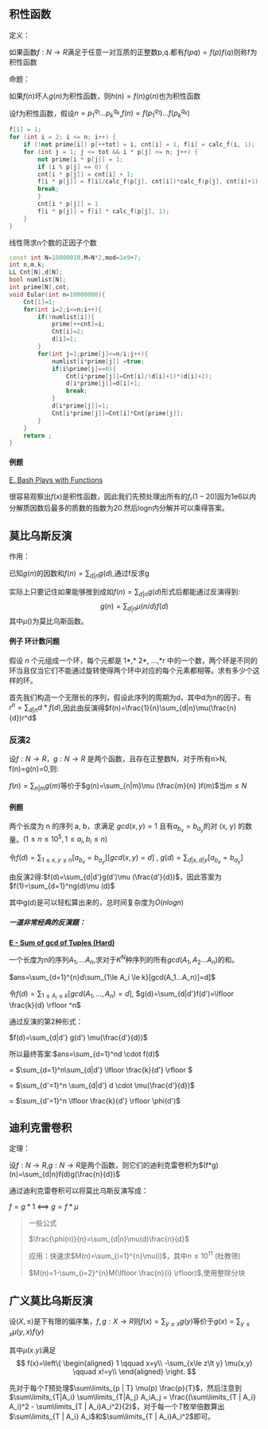 ## 积性函数

定义：

如果函数$f:N \to R$满足于任意一对互质的正整数p,q.都有$f(pq)=f(p)f(q)$则称f为积性函数

命题：

如果$f(n)$坏人$g(n)$为积性函数，则$h(n)=f(n)g(n)$也为积性函数

设f为积性函数，假设$n=p_1^{q_1}...p_k^{q_k}$,$f(n)=f(p_1^{q_1})...f(p_k^{q_k})$

```cpp
f[1] = 1;
for (int i = 2; i <= n; i++) {
	if (!not prime[i]) p[++tot] = i, cnt[i] = 1, f[i] = calc_f(i, 1);
	for (int j = 1; j <= tot && i * p[j] <= n; j++) {
		not prime[i * p[j]] = 1;
        if (i % p[j] == 0) {
        cnt[i * p[j]] = cnt[i] + 1;
        f[i * p[j]] = f[i]/calc_f(p[j], cnt[i])*calc_f(p[j], cnt[i]+1);
        break;
        }
        cnt[i * p[j]] = 1
        f[i * p[j]] = f[i] * calc_f(p[j], 1);
	} 
}
```

线性筛求n个数的正因子个数

```cpp
const int N=10000010,M=N*2,mod=1e9+7;
int n,m,k;
LL Cnt[N],d[N];
bool numlist[N];
int prime[N],cnt;
void Eular(int n=10000000){
    Cnt[1]=1;
    for(int i=2;i<=n;i++){
        if(!numlist[i]){
            prime[++cnt]=i;
            Cnt[i]=2;
            d[i]=1;
        }
        for(int j=1;prime[j]<=n/i;j++){
            numlist[i*prime[j]] =true;
            if(i%prime[j]==0){
                Cnt[i*prime[j]]=Cnt[i]/(d[i]+1)*(d[i]+2);
                d[i*prime[j]]=d[i]+1;
                break;
            }
            d[i*prime[j]]=1;
            Cnt[i*prime[j]]=Cnt[i]*Cnt[prime[j]];
        }
    }
    return ;
}
```

#### 例题

[E. Bash Plays with Functions](https://codeforces.com/contest/757/problem/E)

很容易观察出$f(x)$是积性函数，因此我们先预处理出所有的$f_r(1-20)$因为1e6以内分解质因数后最多的质数的指数为20.然后logn内分解并可以乘得答案。



## 莫比乌斯反演

作用：

已知$g(n)$的因数和$f(n)=\sum_{d|n}g(d)$,通过f反求g

实际上只要记住如果能够推到成如$f(n)=\sum_{d|n}g(d)$形式后都能通过反演得到:
$$
g(n)=\sum_{d|n} \mu (n/d)f(d)
$$
其中$\mu()$为莫比乌斯函数。

#### 例子 环计数问题

假设 *n* 个元组成一个环，每个元都是 1*,* 2*, ...,**r* 中的一个数，两个环是不同的环当且仅当它们不能通过旋转使得两个环中对应的每个元素都相等。求有多少个这样的环。

首先我们构造一个无限长的序列，假设此序列的周期为d，其中d为n的因子。有$r^n=\sum_{d|n}d*f(d)$,因此由反演得$f(n)=\frac{1}{n}\sum_{d|n}\mu(\frac{n}{d})r^d$



### 反演2

设$f:N \to R$，$g:N \to R$ 是两个函数，且存在正整数N，对于所有n>N, f(n)=g(n)=0,则:

$f(n)=\sum_{n|m}g(m)$等价于$g(n)=\sum_{n|m}\mu (\frac{m}{n} )f(m)$当$m \le N$



#### 例题

两个长度为 n 的序列 a, b，求满足 $gcd(x, y) = 1$ 且有$a_{b_x} = b_{a_y}$的对 (x, y) 的数量。$(1 ≤ n ≤ 10^5, 1 ≤ a_i, b_i ≤ n)$

令$f(d)=\sum_{1\le x,y \le n}[a_{b_x}=b_{a_y}][gcd(x,y)=d]$ , $g(d)=\sum_{d|x,d|y}[a_{b_x}=b_{a_y}]$

由反演2得:$f(d)=\sum_{d|d'}g(d')\mu (\frac{d'}{d})$，因此答案为$f(1)=\sum_{d=1}^ng(d)\mu (d)$

其中g(d)是可以轻松算出来的，总时间复杂度为$O(nlogn)$



##### 一道非常经典的反演题：

[**E - Sum of gcd of Tuples (Hard)**](https://atcoder.jp/contests/abc162/tasks/abc162_e)

一个长度为n的序列$A_1,...A_n$,求对于$K^N$种序列的所有$gcd(A_1,A_2...A_n)$的和。

$ans=\sum_{d=1}^{n}d\sum_{1\le A_i \le k}[gcd(A_1...A_n)]=d]$

令$f(d)=\sum_{1 \le A_i \le k}[gcd(A_1,...,A_n)=d]$, $g(d)=\sum_{d|d'}f(d')=\lfloor \frac{k}{d} \rfloor ^n$

通过反演的第2种形式：

$f(d)=\sum_{d|d'} g(d') \mu(\frac{d'}{d})$

所以最终答案:$ans=\sum_{d=1}^nd \cdot f(d)$ 

= $\sum_{d=1}^n\sum_{d|d'} \lfloor \frac{k}{d'} \rfloor $

= $\sum_{d'=1}^n \sum_{d|d'} d \cdot \mu(\frac{d'}{d})$

= $\sum_{d'=1}^n \lfloor \frac{k}{d'} \rfloor \phi(d')$ 



## 迪利克雷卷积

定理：

设$f:N \to R$,$g: N\to R$是两个函数，则它们的迪利克雷卷积为$(f*g)(n)=\sum_{d|n}f(d)g(\frac{n}{d})$

通过迪利克雷卷积可以将莫比乌斯反演写成：

$f=g*1$ <==> $g = f*\mu$

> 一些公式
>
> $\frac{\phi(n)}{n}=\sum_{d|n}\mu(d)\frac{n}{d}$
>
> 应用：快速求$M(n)=\sum_{i=1}^{n}\mu(i)$，其中$n \le 10^{11}$ (杜教筛)
>
> $M(n)=1-\sum_{i=2}^{n}M(\lfloor \frac{n}{i} \rfloor)$,使用整除分块





## 广义莫比乌斯反演

设$(X, \le)$是下有限的偏序集，$f,g:X \to R$则$f(x)=\sum_{y \le x}g(y)$等价于$g(x)=\sum_{y \le x}\mu(y,x)f(y)$

其中$\mu(x.y)$满足
$$
f(x)=\left\{
\begin{aligned}
1  \qquad  x=y\\
-\sum_{x\le z\lt y} \mu(x,y) \qquad  x!=y\\
\end{aligned}
\right.
$$


先对于每个$T$预处理$\sum\limits_{p | T} \mu(p) \frac{p}{T}$，然后注意到$\sum\limits_{T|A_i} \sum\limits_{T|A_j} A_iA_j = \frac{(\sum\limits_{T | A_i} A_i)^2 - \sum\limits_{T | A_i}A_i^2}{2}$，对于每一个$T$枚举倍数算出$\sum\limits_{T | A_i} A_i$和$\sum\limits_{T | A_i}A_i^2$即可。
